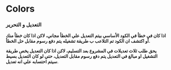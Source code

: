# Colors 

### التعديل و التحرير
**اذا كان في خطأ في الكود الأساسي بيتم التعديل علي الخطأ مجاني، لاكن اذا كان خطأ منك أو اكتشف ان الكود تم التلاعب ب طريقة تشغيله يتم دفع رسوم مقابل حل الخطأ.**

**يحق طلب ثلاث تعديلات في المشروع بعد التسليم، لاكن اذا كان التعديل يخص طريقة التشغيل او مبالغ في التعديل يتم دفع رسوم مقابل التعديل، حتي لو كان التعديل بسيط سيتم احتسابه علي انه __تعديل__**.
